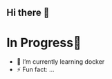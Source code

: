 ## Hi there 👋

<!--
**bekgirma/bekgirma** is a ✨ _special_ ✨ repository because its `README.md` (this file) appears on your GitHub profile. -->

# In Progress🔨 
- 🌱 I’m currently learning docker
- ⚡ Fun fact: ...
